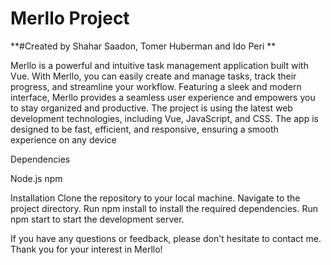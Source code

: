 # Merllo Project
**#Created by Shahar Saadon, Tomer Huberman and Ido Peri
**

Merllo is a powerful and intuitive task management application built with Vue. With Merllo, you can easily create and manage tasks, track their progress, and streamline your workflow. Featuring a sleek and modern interface, Merllo provides a seamless user experience and empowers you to stay organized and productive.
The project is using the latest web development technologies, including Vue, JavaScript, and CSS. The app is designed to be fast, efficient, and responsive, ensuring a smooth experience on any device

Dependencies

Node.js
npm

Installation
Clone the repository to your local machine.
Navigate to the project directory.
Run npm install to install the required dependencies.
Run npm start to start the development server.


If you have any questions or feedback, please don't hesitate to contact me. Thank you for your interest in Merllo!

